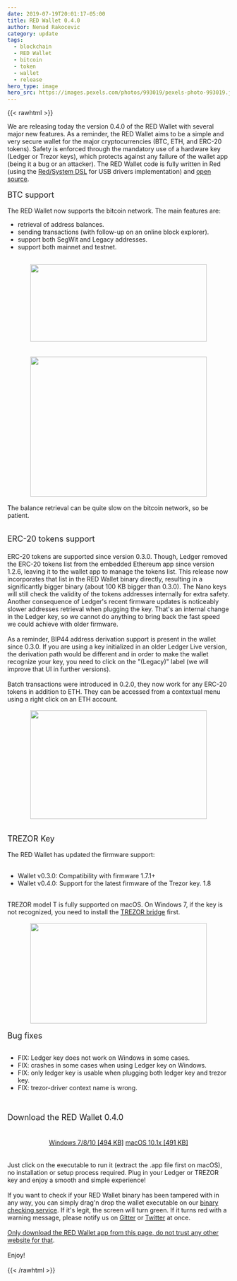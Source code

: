 ```yaml
---
date: 2019-07-19T20:01:17-05:00
title: RED Wallet 0.4.0
author: Nenad Rakocevic
category: update
tags:
  - blockchain
  - RED Wallet
  - bitcoin
  - token
  - wallet
  - release
hero_type: image
hero_src: https://images.pexels.com/photos/993019/pexels-photo-993019.jpeg?auto=compress&cs=tinysrgb&h=650&w=940
---
```


{{< rawhtml >}}

We are releasing today the version 0.4.0 of the RED Wallet with several major new features. As a reminder, the RED Wallet aims to be a simple and very secure wallet for the major cryptocurrencies (BTC, ETH, and ERC-20 tokens). Safety is enforced through the mandatory use of a hardware key (Ledger or Trezor keys), which protects against any failure of the wallet app (being it a bug or an attacker). The RED Wallet code is fully written in Red (using the <a href="https://static.red-lang.org/red-system-specs-light.html" target="_blank">Red/System DSL</a> for USB drivers implementation) and <a href="https://github.com/red/wallet" target="_blank">open source</a>.<br />
<br />
<span style="font-size: large;">BTC support</span><br />
<br />
The RED Wallet now supports the bitcoin network. The main features are:<br />
<ul>
<li>retrieval of address balances.</li>
<li>sending transactions (with follow-up on an online block explorer).</li>
<li>support both SegWit and Legacy addresses.</li>
<li>support both mainnet and testnet.</li>
</ul>
<div>
<br /></div>
<div class="separator" style="clear: both; text-align: center;">
<a href="/images/blog/wallet040.png" imageanchor="1" style="margin-left: 1em; margin-right: 1em;"><img border="0" data-original-height="400" data-original-width="908" height="175" src="/images/blog/wallet040.png" width="400" /></a></div>
<br />
<div class="separator" style="clear: both; text-align: center;">
</div>
<br />
<div class="separator" style="clear: both; text-align: center;">
<a href="/images/blog/wallet040-4.png" imageanchor="1" style="margin-left: 1em; margin-right: 1em;"><img border="0" data-original-height="752" data-original-width="946" height="317" src="/images/blog/wallet040-4.png" width="400" /></a></div>
<br />
The balance retrieval can be quite slow on the bitcoin network, so be patient.<br />
<br />
<br />
<span style="font-size: large;">ERC-20 tokens support</span><br />
<span style="font-size: large;"><br /></span>
ERC-20 tokens are supported since version 0.3.0. Though, Ledger removed the ERC-20 tokens list from the embedded Ethereum app since version 1.2.6, leaving it to the wallet app to manage the tokens list. This release now incorporates that list in the RED Wallet binary directly, resulting in a significantly bigger binary (about 100 KB bigger than 0.3.0). The Nano keys will still check the validity of the tokens addresses internally for extra safety. Another consequence of Ledger's recent firmware updates is noticeably slower addresses retrieval when plugging the key. That's an internal change in the Ledger key, so we cannot do anything to bring back the fast speed we could achieve with older firmware.<br />
<br />
As a reminder, BIP44 address derivation support is present in the wallet since 0.3.0. If you are using a key initialized in an older Ledger Live version, the derivation path would be different and in order to make the wallet recognize your key, you need to click on the "(Legacy)" label (we will improve that UI in further versions).<br />
<br />
Batch transactions were introduced in 0.2.0, they now work for any ERC-20 tokens in addition to ETH. They can be accessed from a contextual menu using a right click on an ETH account.<br />
<br />
<div class="separator" style="clear: both; text-align: center;">
<a href="/images/blog/wallet040-3.png" imageanchor="1" style="margin-left: 1em; margin-right: 1em;"><img border="0" data-original-height="763" data-original-width="1238" height="246" src="/images/blog/wallet040-3.png" width="400" /></a></div>
<br />
<br />
<span style="font-size: large;">TREZOR Key</span><br />
<br />
The RED Wallet has updated the firmware support:<br />
<br />
<ul>
<li>Wallet v0.3.0: Compatibility with firmware 1.7.1+</li>
<li>Wallet v0.4.0: Support for the latest firmware of the Trezor key. 1.8</li>
</ul>
<br />
TREZOR model T is fully supported on macOS. On Windows 7, if the key is not recognized, you need to install the <a href="https://wallet.trezor.io/#/" target="_blank">TREZOR bridge</a> first.<br />
<br />
<div class="separator" style="clear: both; text-align: center;">
<a href="/images/blog/wallet040-5.png" imageanchor="1" style="margin-left: 1em; margin-right: 1em;"><img border="0" data-original-height="551" data-original-width="968" height="227" src="/images/blog/wallet040-5.png" width="400" /></a></div>
<br />
<span style="font-size: large;">Bug fixes</span><br />
<br />
<ul>
<li>FIX: Ledger key does not work on Windows in some cases.</li>
<li>FIX: crashes in some cases when using Ledger key on Windows.</li>
<li>FIX: only ledger key is usable when plugging both ledger key and trezor key.</li>
<li>FIX: trezor-driver context name is wrong.</li>
</ul>
<br />
<br />
<span style="font-size: large;">Download the RED Wallet 0.4.0</span><br />
<span style="font-size: large;"><br /></span>
<br />
<div style="text-align: center;">
<a class="dl-button" href="https://static.red-lang.org/wallet/dl/win/RED-Wallet.exe" style="color: dark red;">Windows 7/8/10 <el style="color: black;"> [494 KB]</el></a>
 <a class="dl-button" href="https://static.red-lang.org/wallet/dl/mac/RED-Wallet.zip" style="color: dark red;">macOS 10.1x <el style="color: black;"> [491 KB]</el></a>
</div>
<br />
<br />
Just click on the executable to run it (extract the .app file first on macOS), no installation or setup process required. Plug in your Ledger or TREZOR key and enjoy a smooth and simple experience!<br />
<br />
If you want to check if your RED Wallet binary has been tampered with in any way, you can simply drag'n drop the wallet executable on our <a href="https://red.github.io/bincheck/" target="_blank">binary checking service</a>. If it's legit, the screen will turn green. If it turns red with a warning message, please notify us on <a href="https://gitter.im/red/blockchain" target="_blank">Gitter</a> or <a href="https://twitter.com/red_lang" target="_blank">Twitter</a> at once.<br />
<br />
<u>Only download the RED Wallet app from this page, do not trust any other website for that</u>.<br />
<br />
Enjoy!<br />
<br />
{{< /rawhtml >}}